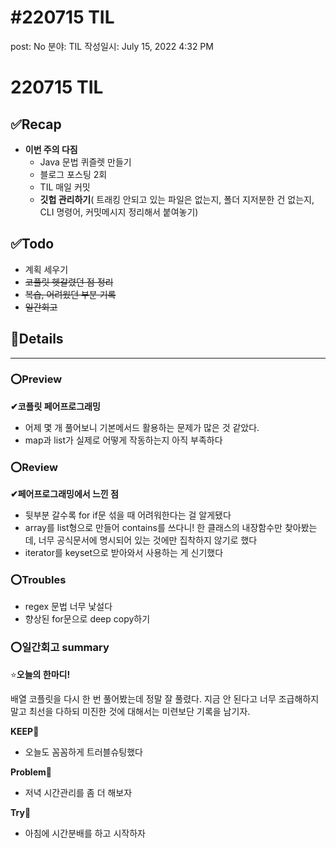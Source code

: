 # #220715 TIL

post: No
분야: TIL
작성일시: July 15, 2022 4:32 PM

# 220715 TIL

## ****✅Recap****

- **이번 주의 다짐**
    - Java 문법 퀴즐렛 만들기
    - 블로그 포스팅 2회
    - TIL 매일 커밋
    - **깃헙 관리하기**( 트래킹 안되고 있는 파일은 없는지, 폴더 지저분한 건 없는지, CLI 명령어, 커밋메시지 정리해서 붙여놓기)
    

## ****✅Todo****

- 계획 세우기
- ~~코플릿 헷갈렸던 점 정리~~
- ~~복습, 어려웠던 부분 기록~~
- ~~일간회고~~

## 💌Details

---

### ⭕Preview

**✔코플릿 페어프로그래밍**

- 어제 몇 개 풀어보니 기본메서드 활용하는 문제가 많은 것 같았다.
- map과 list가 실제로 어떻게 작동하는지 아직 부족하다

### ⭕Review

**✔페어프로그래밍에서 느낀 점**

- 뒷부분 갈수록 for if문 섞을 때 어려워한다는 걸 알게됐다
- array를 list형으로 만들어 contains를 쓰다니! 한 클래스의 내장함수만 찾아봤는데, 너무 공식문서에 명시되어 있는 것에만 집착하지 않기로 했다
- iterator를 keyset으로 받아와서 사용하는 게 신기했다

### ⭕Troubles

- regex 문법 너무 낯설다
- 향상된 for문으로 deep copy하기

### ⭕일간회고 summary

⭐**오늘의 한마디!**

배열 코플릿을 다시 한 번 풀어봤는데 정말 잘 풀렸다. 지금 안 된다고 너무 조급해하지 말고 최선을 다하되  미진한 것에 대해서는 미련보단 기록을 남기자.

**KEEP🚩**

- 오늘도 꼼꼼하게 트러블슈팅했다

**Problem🚨**

- 저녁 시간관리를 좀 더 해보자

**Try🌱**

- 아침에 시간분배를 하고 시작하자